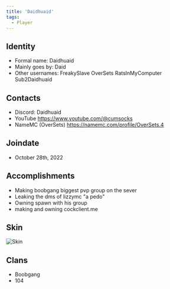 ```yaml
---
title: 'Daidhuaid'
tags:
  - Player
---
```


## Identity
* Formal name: Daidhuaid
* Mainly goes by: Daid
* Other usernames: FreakySlave OverSets RatsInMyComputer Sub2Daidhuaid

## Contacts
* Discord: Daidhuaid
* YouTube https://www.youtube.com/@cumsocks
* NameMC (OverSets) https://namemc.com/profile/OverSets.4


## Joindate 
* October 28th, 2022

## Accomplishments
*  Making boobgang biggest pvp group on the sever
* Leaking the dms of lizzymc "a pedo"
* Owning spawn with his group
* making and owning cockclient.me


## Skin 
![Skin](https://s.namemc.com/3d/skin/body.png?id=a87ce8da7b7d8706&model=classic&theta=38&phi=13&time=90&width=100&height=200)

## Clans
* Boobgang 
* 104 
